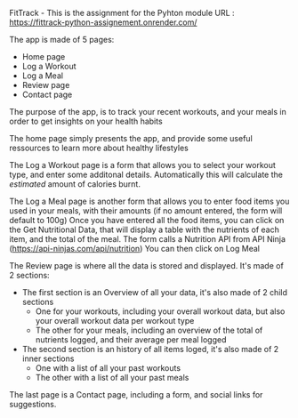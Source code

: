 FitTrack - This is the assignment for the Pyhton module
URL : https://fittrack-python-assignement.onrender.com/

The app is made of 5 pages:
- Home page
- Log a Workout
- Log a Meal
- Review page
- Contact page

The purpose of the app, is to track your recent workouts, and your meals in order to get insights on your health habits

The home page simply presents the app, and provide some useful ressources to learn more about healthy lifestyles

The Log a Workout page is a form that allows you to select your workout type, and enter some additonal details. 
Automatically this will calculate the *estimated* amount of calories burnt.

The Log a Meal page is another form that allows you to enter food items you used in your meals, with their amounts (if no amount entered, the form will default to 100g)
Once you have entered all the food items, you can click on the Get Nutritional Data, that will display a table with the nutrients of each item, and the total of the meal.
The form calls a Nutrition API from API Ninja (https://api-ninjas.com/api/nutrition)
You can then click on Log Meal

The Review page is where all the data is stored and displayed. It's made of 2 sections:
- The first section is an Overview of all your data, it's also made of 2 child sections
    - One for your workouts, including your overall workout data, but also your overall workout data per workout type
    - The other for your meals, including an overview of the total of nutrients logged, and their average per meal logged
- The second section is an history of all items loged, it's also made of 2 inner sections
    - One with a list of all your past workouts
    - The other with a list of all your past meals
 
The last page is a Contact page, including a form, and social links for suggestions.
